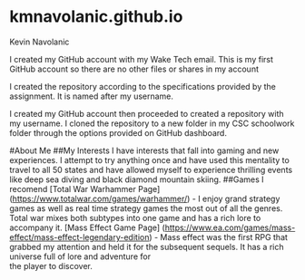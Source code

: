 # kmnavolanic.github.io

Kevin Navolanic

I created my GitHub account with my Wake Tech email. This is my first GitHub account so there are no other files or shares in my account

I created the repository according to the specifications provided by the assignment. It is named after my username.

I created my GitHub account then proceeded to created a repository with my username. I cloned the repository to a new folder in my CSC schoolwork folder through the options provided on GitHub dashboard.

#About Me
##My Interests
  I have interests that fall into gaming and new experiences. I attempt to try anything once and have used this mentality to travel to all 50 states and have allowed myself to experience thrilling events like deep sea diving   and black diamond mountain skiing.
##Games I recomend
  [Total War Warhammer Page] (https://www.totalwar.com/games/warhammer/)  -  I enjoy grand strategy games as well as real time strategy games the most out of all the genres. Total war mixes both subtypes into one game and has a rich lore to accompany it.
  [Mass Effect Game Page] (https://www.ea.com/games/mass-effect/mass-effect-legendary-edition)  -  Mass effect was the first RPG that grabbed my attention and held it for the subsequent sequels. It has a rich universe full of lore and adventure for   
  the player to discover.
